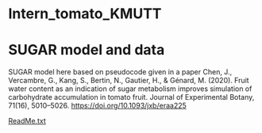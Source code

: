 # Intern_tomato_KMUTT
# SUGAR model and data
SUGAR model here based on pseudocode given in a paper Chen, J., Vercambre, G., Kang, S., Bertin, N., Gautier, H., & Génard, M. (2020). Fruit water content as an indication of sugar metabolism improves simulation of carbohydrate accumulation in tomato fruit. Journal of Experimental Botany, 71(16), 5010–5026. https://doi.org/10.1093/jxb/eraa225

[ReadMe.txt](https://github.com/pannareeb/Intern_tomato_KMUTT/files/9759708/ReadMe.txt)

